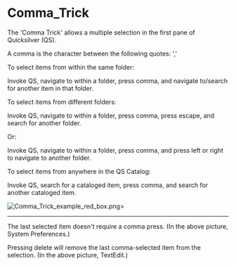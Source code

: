 # Comma\_Trick

The 'Comma Trick' allows a multiple selection in the first pane of Quicksilver (QS).

A comma is the character between the following quotes: ','

To select items from within the same folder:

Invoke QS, navigate to within a folder, press comma, and navigate to/search for another item in that folder.

To select items from different folders:

Invoke QS, navigate to within a folder, press comma, press escape, and search for another folder.

Or:

Invoke QS, navigate to within a folder, press comma, and press left or right to navigate to another folder.

To select items from anywhere in the QS Catalog:

Invoke QS, search for a cataloged item, press comma, and search for another cataloged item.

![Comma\_Trick\_example\_red\_box.png>](images/Comma\_Trick\_example\_red\_box.png)

***

The last selected item doesn't require a comma press. (In the above picture, System Preferences.)

Pressing delete will remove the last comma-selected item from the selection. (In the above picture, TextEdit.)
